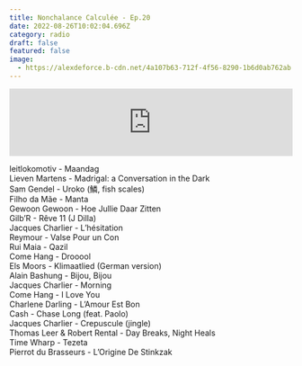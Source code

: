 ```yaml
---
title: Nonchalance Calculée - Ep.20
date: 2022-08-26T10:02:04.696Z
category: radio
draft: false
featured: false
image:
  - https://alexdeforce.b-cdn.net/4a107b63-712f-4f56-8290-1b6d0ab762ab.jpg
---
```

<iframe width="100%" height="120" src="https://www.mixcloud.com/widget/iframe/?hide_cover=1&light=1&feed=%2FKioskRadio%2Fnonchalance-calcul%C3%A9e-w-alex-deforce-friends-kiosk-radio-22082022-1%2F" frameborder="0" ></iframe>

leitlokomotiv - Maandag\
Lieven Martens - Madrigal: a Conversation in the Dark\
Sam Gendel - Uroko (鱗, fish scales)\
Filho da Mãe - Manta\
Gewoon Gewoon - Hoe Jullie Daar Zitten\
Gilb’R - Rêve 11 (J Dilla)\
Jacques Charlier - L’hésitation\
Reymour - Valse Pour un Con\
Rui Maia - Qazil\
Come Hang - Drooool\
Els Moors - Klimaatlied (German version)\
Alain Bashung - Bijou, Bijou\
Jacques Charlier - Morning\
Come Hang - I Love You\
Charlene Darling - L’Amour Est Bon\
Cash - Chase Long (feat. Paolo)\
Jacques Charlier - Crepuscule (jingle)\
Thomas Leer & Robert Rental - Day Breaks, Night Heals\
Time Wharp - Tezeta\
Pierrot du Brasseurs - L’Origine De Stinkzak